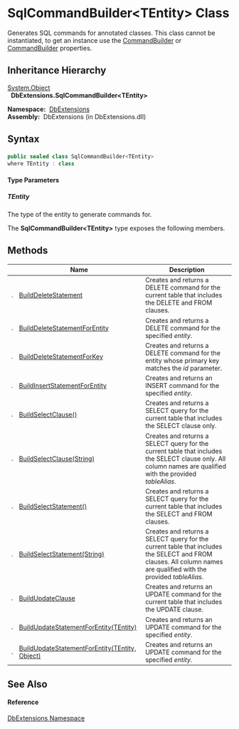 SqlCommandBuilder&lt;TEntity> Class
===================================
Generates SQL commands for annotated classes. This class cannot be instantiated, to get an instance use the [CommandBuilder][1] or [CommandBuilder][2] properties.


Inheritance Hierarchy
---------------------
[System.Object][3]  
  **DbExtensions.SqlCommandBuilder&lt;TEntity>**  

  **Namespace:**  [DbExtensions][4]  
  **Assembly:**  DbExtensions (in DbExtensions.dll)

Syntax
------

```csharp
public sealed class SqlCommandBuilder<TEntity>
where TEntity : class

```

#### Type Parameters

##### *TEntity*
The type of the entity to generate commands for.

The **SqlCommandBuilder&lt;TEntity>** type exposes the following members.


Methods
-------

                 | Name                                                 | Description                                                                                                                                                        
---------------- | ---------------------------------------------------- | ------------------------------------------------------------------------------------------------------------------------------------------------------------------ 
![Public method] | [BuildDeleteStatement][5]                            | Creates and returns a DELETE command for the current table that includes the DELETE and FROM clauses.                                                              
![Public method] | [BuildDeleteStatementForEntity][6]                   | Creates and returns a DELETE command for the specified *entity*.                                                                                                   
![Public method] | [BuildDeleteStatementForKey][7]                      | Creates and returns a DELETE command for the entity whose primary key matches the *id* parameter.                                                                  
![Public method] | [BuildInsertStatementForEntity][8]                   | Creates and returns an INSERT command for the specified *entity*.                                                                                                  
![Public method] | [BuildSelectClause()][9]                             | Creates and returns a SELECT query for the current table that includes the SELECT clause only.                                                                     
![Public method] | [BuildSelectClause(String)][10]                      | Creates and returns a SELECT query for the current table that includes the SELECT clause only. All column names are qualified with the provided *tableAlias*.      
![Public method] | [BuildSelectStatement()][11]                         | Creates and returns a SELECT query for the current table that includes the SELECT and FROM clauses.                                                                
![Public method] | [BuildSelectStatement(String)][12]                   | Creates and returns a SELECT query for the current table that includes the SELECT and FROM clauses. All column names are qualified with the provided *tableAlias*. 
![Public method] | [BuildUpdateClause][13]                              | Creates and returns an UPDATE command for the current table that includes the UPDATE clause.                                                                       
![Public method] | [BuildUpdateStatementForEntity(TEntity)][14]         | Creates and returns an UPDATE command for the specified *entity*.                                                                                                  
![Public method] | [BuildUpdateStatementForEntity(TEntity, Object)][15] | Creates and returns an UPDATE command for the specified *entity*.                                                                                                  


See Also
--------

#### Reference
[DbExtensions Namespace][4]  

[1]: ../SqlTable_1/CommandBuilder.md
[2]: ../SqlTable/CommandBuilder.md
[3]: http://msdn.microsoft.com/en-us/library/e5kfa45b
[4]: ../README.md
[5]: BuildDeleteStatement.md
[6]: BuildDeleteStatementForEntity.md
[7]: BuildDeleteStatementForKey.md
[8]: BuildInsertStatementForEntity.md
[9]: BuildSelectClause.md
[10]: BuildSelectClause_1.md
[11]: BuildSelectStatement.md
[12]: BuildSelectStatement_1.md
[13]: BuildUpdateClause.md
[14]: BuildUpdateStatementForEntity.md
[15]: BuildUpdateStatementForEntity_1.md
[Public method]: ../../icons/pubmethod.gif "Public method"
